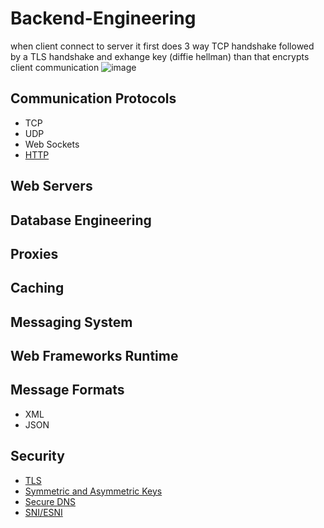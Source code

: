# Backend-Engineering

when client connect to server it first does 3 way TCP handshake followed by a TLS handshake and exhange key (diffie hellman) than that encrypts client communication 
![image](https://user-images.githubusercontent.com/7610065/158075395-4c413f96-3a34-43fb-bb38-8d2d7c29722d.png)

## Communication Protocols
 - TCP
 - UDP
 - Web Sockets
 - [HTTP](https://github.com/Jayash/Backend-Engineering/tree/main/Communication%20Protocols/HTTP)
 
## Web Servers
## Database Engineering
## Proxies
## Caching
## Messaging System
## Web Frameworks Runtime
## Message Formats
- XML
- JSON
## Security
- [TLS](https://github.com/Jayash/Backend-Engineering/tree/main/Security/TLS)
- [Symmetric and Asymmetric Keys](https://github.com/Jayash/Backend-Engineering/tree/main/Security/Symmetric%20vs.%20Asymmetric%20Encryption)
- [Secure DNS](https://github.com/Jayash/Backend-Engineering/tree/main/Security/Secure%20DNS)
- [SNI/ESNI](https://github.com/Jayash/Backend-Engineering/blob/main/SNI-ESNI/README.md)
